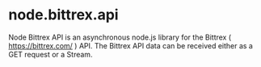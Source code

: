 node.bittrex.api
================

Node Bittrex API is an asynchronous node.js library for the Bittrex ( https://bittrex.com/ ) API. The Bittrex API data can be received either as a GET request or a Stream.

